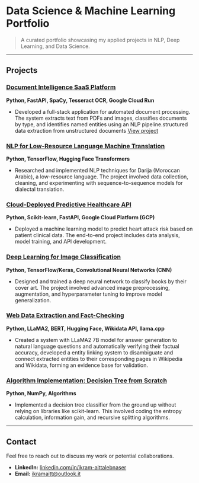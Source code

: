 # Data Science & Machine Learning Portfolio

> A curated portfolio showcasing my applied projects in NLP, Deep Learning, and Data Science.

---

## Projects

### **[Document Intelligence SaaS Platform](https://github.com/ikramnaser/mySaaS)**
**Python, FastAPI, SpaCy, Tesseract OCR, Google Cloud Run**
- Developed a full-stack application for automated document processing. The system extracts text from PDFs and images, classifies documents by type, and identifies named entities using an NLP pipeline.structured data extraction from unstructured documents
[View project](https://github.com/ikramnaser/mySaaS)

### **[NLP for Low-Resource Language Machine Translation](https://github.com/ikramnaser/NLP-darija)**
**Python, TensorFlow, Hugging Face Transformers**
- Researched and implemented NLP techniques for Darija (Moroccan Arabic), a low-resource language. The project involved data collection, cleaning, and experimenting with sequence-to-sequence models for dialectal translation.

### **[Cloud-Deployed Predictive Healthcare API](https://github.com/ikramnaser/Deploy-ML-Models-on-Google-Cloud-Platform)**
**Python, Scikit-learn, FastAPI, Google Cloud Platform (GCP)**
- Deployed a machine learning model to predict heart attack risk based on patient clinical data. The end-to-end project includes data analysis, model training, and API development.

### **[Deep Learning for Image Classification](https://github.com/ikramnaser/Data-Science/tree/main/deep%20learning)**
**Python, TensorFlow/Keras, Convolutional Neural Networks (CNN)**
- Designed and trained a deep neural network to classify books by their cover art. The project involved advanced image preprocessing, augmentation, and hyperparameter tuning to improve model generalization.

### **[Web Data Extraction and Fact-Checking](https://github.com/ikramnaser/web-data-processing)**
**Python, LLaMA2, BERT, Hugging Face, Wikidata API, llama.cpp**
- Created a system with LLaMA2 7B model for answer generation to natural language questions and automatically verifying their factual accuracy, developed a entity linking system to disambiguate and connect extracted entities to their corresponding pages in Wikipedia and Wikidata, forming an evidence base for validation.


### **[Algorithm Implementation: Decision Tree from Scratch](https://github.com/ikramnaser/Data-Science/tree/main/machine%20learning)**
**Python, NumPy, Algorithms**
- Implemented a decision tree classifier from the ground up without relying on libraries like scikit-learn. This involved coding the entropy calculation, information gain, and recursive splitting algorithms.

---

## Contact

Feel free to reach out to discuss my work or potential collaborations.

- **LinkedIn:** [linkedin.com/in/ikram-aittalebnaser](https://www.linkedin.com/in/ikram-aittalebnaser)
- **Email:** ikramaitt@outlook.it
